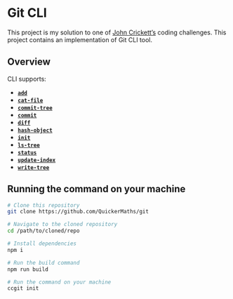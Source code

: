 # Git CLI

This project is my solution to one of [John Crickett’s](https://www.linkedin.com/in/johncrickett/?originalSubdomain=uk) coding challenges. This project contains an implementation of Git CLI tool.

## Overview

CLI supports: 

- [**`add`**](https://github.com/QuickerMaths/git/blob/main/docs/add.md)
- [**`cat-file`**](https://github.com/QuickerMaths/git/blob/main/docs/cat-file.md)
- [**`commit-tree`**](https://github.com/QuickerMaths/git/blob/main/docs/commit-tree.md)
- [**`commit`**](https://github.com/QuickerMaths/git/blob/main/docs/commit.md)
- [**`diff`**](https://github.com/QuickerMaths/git/blob/main/docs/diff.md)
- [**`hash-object`**](https://github.com/QuickerMaths/git/blob/main/docs/hash-object.md)
- [**`init`**](https://github.com/QuickerMaths/git/blob/main/docs/init.md)
- [**`ls-tree`**](https://github.com/QuickerMaths/git/blob/main/docs/ls-tree.md)
- [**`status`**](https://github.com/QuickerMaths/git/blob/main/docs/status.md)
- [**`update-index`**](https://github.com/QuickerMaths/git/blob/main/docs/update-index.md)
- [**`write-tree`**](https://github.com/QuickerMaths/git/blob/main/docs/write-tree.md)

## Running the command on your machine

```bash
# Clone this repository
git clone https://github.com/QuickerMaths/git

# Navigate to the cloned repository
cd /path/to/cloned/repo

# Install dependencies
npm i

# Run the build command
npm run build

# Run the command on your machine
ccgit init
